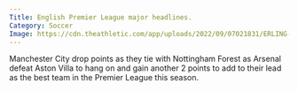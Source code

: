 ```yaml
---
Title: English Premier League major headlines. 
Category: Soccer
Image: https://cdn.theathletic.com/app/uploads/2022/09/07021831/ERLING-HAALAND-MANCHESTER-CITY-scaled-e1662531544452-1024x683.jpg
---
```


Manchester City drop points as they tie with Nottingham Forest as Arsenal defeat Aston Villa to hang on and gain another 2 points to add to their lead as the best team in the Premier League this season.  